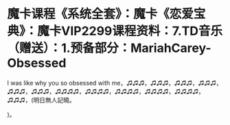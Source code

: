 # 魔卡课程《系统全套》：魔卡《恋爱宝典》：魔卡VIP2299课程资料：7.TD音乐（赠送）：1.预备部分：MariahCarey-Obsessed

I was like why you so obsessed with me，♫♫♫，♫♫♫，♫♫♫，♫♫♫，♫♫♫，♫♫♫，♫♫♫♫，♫♫♫♫，♫♫♫♫，♫♫♫♫，♫♫♫♫，♫♫♫，(明日無人記曉。

)。
